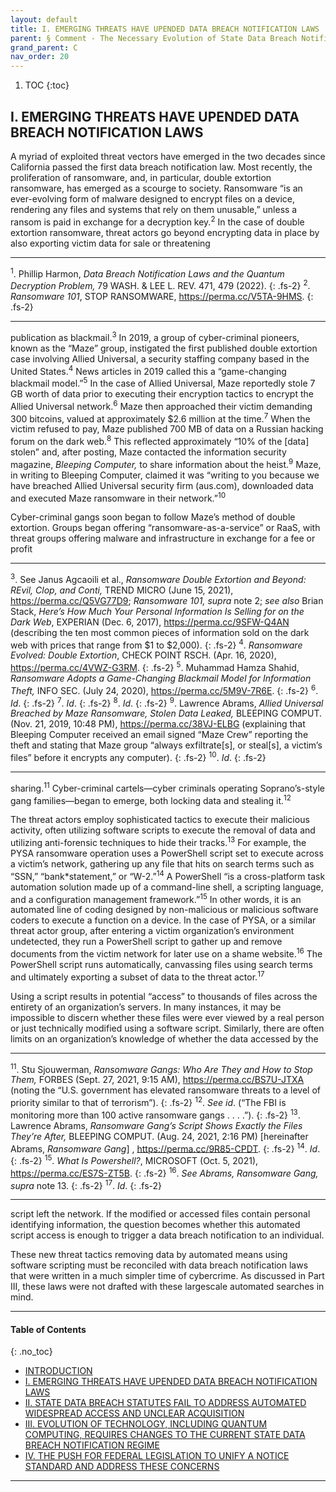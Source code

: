 ```yaml
---
layout: default
title: I. EMERGING THREATS HAVE UPENDED DATA BREACH NOTIFICATION LAWS
parent: § Comment - The Necessary Evolution of State Data Breach Notification Laws - Keeping Pace with New Cyber Threats Quantum Decryption and the Rapid Expansion of Technology  
grand_parent: C
nav_order: 20 
---
```

<style>
.dont-break-out {
  /* These are technically the same, but use both */
  overflow-wrap: break-word;
  word-wrap: break-word;

     -ms-word-break: break-all;
  /* This is the dangerous one in WebKit, as it breaks things wherever */
  word-break: break-all;
  /* Instead use this non-standard one: */
  word-break: break-word;
}

.youtube-container {
    position: relative;
    width: 100%;
    height: 0;
    padding-bottom: 56.25%;
}
.youtube-video {
    position: absolute;
    top: 0;
    left: 0;
    width: 100%;
    height: 100%;
}

</style>

<div class="dont-break-out" markdown="1">

1. TOC
{:toc}

## I. EMERGING THREATS HAVE UPENDED DATA BREACH NOTIFICATION LAWS
A myriad of exploited threat vectors have emerged in the two decades since California passed the first data breach notification law. Most recently, the proliferation of ransomware, and, in particular, double extortion ransomware, has emerged as a scourge to society. Ransomware “is an ever-evolving form of malware designed to encrypt files on a device, rendering any files and systems that rely on them unusable,” unless a ransom is paid in exchange for a decryption key.<sup>2</sup> In the case of double extortion ransomware, threat actors go beyond encrypting data in place by also exporting victim data for sale or threatening

***
<sup>1</sup>. Phillip Harmon, *Data Breach Notification Laws and the Quantum Decryption Problem,* 79 WASH. & LEE L. REV. 471, 479 (2022). 
{: .fs-2}
<sup>2</sup>. *Ransomware 101*, STOP RANSOMWARE, https://perma.cc/V5TA-9HMS.
{: .fs-2}
***

publication as blackmail.<sup>3</sup> In 2019, a group of cyber-criminal pioneers, known as the “Maze” group, instigated the first published double extortion case involving Allied Universal, a security staffing company based in the United States.<sup>4</sup> News articles in 2019 called this a “game-changing blackmail model.”<sup>5</sup> In the case of Allied Universal, Maze reportedly stole 7 GB worth of data prior to executing their encryption tactics to encrypt the Allied Universal network.<sup>6</sup> Maze then approached their victim demanding 300 bitcoins, valued at approximately $2.6 million at the time.<sup>7</sup> When the victim refused to pay, Maze published 700 MB of data on a Russian hacking forum on the dark web.<sup>8</sup> This reflected approximately “10% of the [data] stolen” and, after posting, Maze contacted the information security magazine, *Bleeping Computer,* to share information about the heist.<sup>9</sup> Maze, in writing to Bleeping Computer, claimed it was “writing to you because we have breached Allied Universal security firm (aus.com), downloaded data and executed Maze ransomware in their network.”<sup>10</sup>

Cyber-criminal gangs soon began to follow Maze’s method of double extortion. Groups began offering “ransomware-as-a-service” or RaaS, with threat groups offering malware and infrastructure in exchange for a fee or profit

***
<sup>3</sup>. See Janus Agcaoili et al., *Ransomware Double Extortion and Beyond: REvil, Clop, and Conti,* TREND MICRO (June 15, 2021), https://perma.cc/Q5VG77D9; *Ransomware 101, supra* note 2; *see also* Brian Stack, *Here’s How Much Your Personal Information Is Selling for on the Dark Web*, EXPERIAN (Dec. 6, 2017), https://perma.cc/9SFW-Q4AN (describing the ten most common pieces of information sold on the dark web with prices that range from $1 to $2,000). 
{: .fs-2}
<sup>4</sup>. *Ransomware Evolved: Double Extortion*, CHECK POINT RSCH. (Apr. 16, 2020), https://perma.cc/4VWZ-G3RM. 
{: .fs-2}
<sup>5</sup>. Muhammad Hamza Shahid, *Ransomware Adopts a Game-Changing Blackmail Model for Information Theft,* INFO SEC. (July 24, 2020), https://perma.cc/5M9V-7R6E. 
{: .fs-2}
<sup>6</sup>. *Id*.
{: .fs-2}
<sup>7</sup>. *Id*. 
{: .fs-2}
<sup>8</sup>. *Id*. 
{: .fs-2}
<sup>9</sup>. Lawrence Abrams, *Allied Universal Breached by Maze Ransomware, Stolen Data Leaked,* BLEEPING COMPUT. (Nov. 21, 2019, 10:48 PM), https://perma.cc/38VJ-ELBG (explaining that Bleeping Computer received an email signed “Maze Crew” reporting the theft and stating that Maze group “always exfiltrate[s], or steal[s], a victim’s files” before it encrypts any computer). 
{: .fs-2}
<sup>10</sup>. *Id*.
{: .fs-2}
***

sharing.<sup>11</sup> Cyber-criminal cartels—cyber criminals operating Soprano’s-style gang families—began to emerge, both locking data and stealing it.<sup>12</sup>

The threat actors employ sophisticated tactics to execute their malicious activity, often utilizing software scripts to execute the removal of data and utilizing anti-forensic techniques to hide their tracks.<sup>13</sup> For example, the PYSA ransomware operation uses a PowerShell script set to execute across a victim’s network, gathering up any file that hits on search terms such as “SSN,” “bank*statement,” or “W-2.”<sup>14</sup> A PowerShell “is a cross-platform task automation solution made up of a command-line shell, a scripting language, and a configuration management framework.”<sup>15</sup> In other words, it is an automated line of coding designed by non-malicious or malicious software coders to execute a function on a device. In the case of PYSA, or a similar threat actor group, after entering a victim organization’s environment undetected, they run a PowerShell script to gather up and remove documents from the victim network for later use on a shame website.<sup>16</sup> The PowerShell script runs automatically, canvassing files using search terms and ultimately exporting a subset of data to the threat actor.<sup>17</sup>

Using a script results in potential “access” to thousands of files across the entirety of an organization’s servers. In many instances, it may be impossible to discern whether these files were ever viewed by a real person or just technically modified using a software script. Similarly, there are often limits on an organization’s knowledge of whether the data accessed by the

***
<sup>11</sup>. Stu Sjouwerman, *Ransomware Gangs: Who Are They and How to Stop Them,* FORBES (Sept. 27, 2021, 9:15 AM), https://perma.cc/BS7U-JTXA (noting the “U.S. government has elevated ransomware threats to a level of priority similar to that of terrorism”). 
{: .fs-2}
<sup>12</sup>. *See id*. (“The FBI is monitoring more than 100 active ransomware gangs . . . .”).
{: .fs-2}
<sup>13</sup>. Lawrence Abrams, *Ransomware Gang’s Script Shows Exactly the Files They’re After,* BLEEPING COMPUT. (Aug. 24, 2021, 2:16 PM) [hereinafter Abrams, *Ransomware Gang*] , https://perma.cc/9R85-CPDT. 
{: .fs-2}
<sup>14</sup>. *Id*. 
{: .fs-2}
<sup>15</sup>. *What Is Powershell?*, MICROSOFT (Oct. 5, 2021), https://perma.cc/ES7S-ZT5B. 
{: .fs-2}
<sup>16</sup>. *See Abrams, Ransomware Gang, supra* note 13. 
{: .fs-2}
<sup>17</sup>. *Id*.
{: .fs-2}
***

script left the network. If the modified or accessed files contain personal identifying information, the question becomes whether this automated script access is enough to trigger a data breach notification to an individual.

These new threat tactics removing data by automated means using software scripting must be reconciled with data breach notification laws that were written in a much simpler time of cybercrime. As discussed in Part III, these laws were not drafted with these largescale automated searches in mind.

***

#### Table of Contents
{: .no_toc}

<ul><li> <a href="/docs/C/Comment-The-Necessary-Evolution-of-State-Data-Breach-Notification-Laws-Keeping-Pace-with-New-Cyber-Threats-Quantum-Decryption-and-the-Rapid-Expansion-of-Technology-1/">
INTRODUCTION</a></li><li> <a href="/docs/C/Comment-The-Necessary-Evolution-of-State-Data-Breach-Notification-Laws-Keeping-Pace-with-New-Cyber-Threats-Quantum-Decryption-and-the-Rapid-Expansion-of-Technology-2/">
I. EMERGING THREATS HAVE UPENDED DATA BREACH NOTIFICATION LAWS</a></li><li> <a href="/docs/C/Comment-The-Necessary-Evolution-of-State-Data-Breach-Notification-Laws-Keeping-Pace-with-New-Cyber-Threats-Quantum-Decryption-and-the-Rapid-Expansion-of-Technology-3/">
II. STATE DATA BREACH STATUTES FAIL TO ADDRESS AUTOMATED WIDESPREAD ACCESS AND UNCLEAR ACQUISITION</a></li><li> <a href="/docs/C/Comment-The-Necessary-Evolution-of-State-Data-Breach-Notification-Laws-Keeping-Pace-with-New-Cyber-Threats-Quantum-Decryption-and-the-Rapid-Expansion-of-Technology-4/">
III. EVOLUTION OF TECHNOLOGY, INCLUDING QUANTUM COMPUTING, REQUIRES CHANGES TO THE CURRENT STATE DATA BREACH NOTIFICATION REGIME</a></li><li> <a href="/docs/C/Comment-The-Necessary-Evolution-of-State-Data-Breach-Notification-Laws-Keeping-Pace-with-New-Cyber-Threats-Quantum-Decryption-and-the-Rapid-Expansion-of-Technology-5/">
IV. THE PUSH FOR FEDERAL LEGISLATION TO UNIFY A NOTICE STANDARD AND ADDRESS THESE CONCERNS</a></li></ul>

***

</div>
